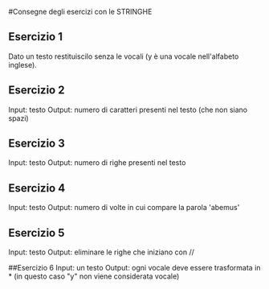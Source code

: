 #Consegne degli esercizi con le STRINGHE

## Esercizio 1
Dato un testo restituiscilo senza le vocali (y è una vocale nell'alfabeto inglese).

## Esercizio 2
Input: testo
Output: numero di caratteri presenti nel testo (che non siano spazi)

## Esercizio 3
Input: testo
Output: numero di righe presenti nel testo

## Esercizio 4
Input: testo
Output: numero di volte in cui compare la parola 'abemus'

## Esercizio 5
Input: testo
Output: eliminare le righe che iniziano con //

##Esercizio 6
Input: un testo
Output: ogni vocale deve essere trasformata in * (in questo caso "y" non viene considerata vocale)